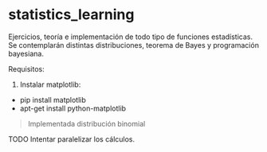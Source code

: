 # statistics_learning
Ejercicios, teoría e implementación de todo tipo de funciones estadísticas. Se contemplarán distintas distribuciones, teorema de Bayes y programación bayesiana.

Requisitos:

1. Instalar matplotlib:
- pip install matplotlib
- apt-get install python-matplotlib

> Implementada distribución binomial

TODO Intentar paralelizar los cálculos.
